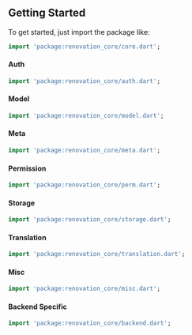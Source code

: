 ## Getting Started

To get started, just import the package like:
```dart
import 'package:renovation_core/core.dart';
```    

#### Auth

```dart
import 'package:renovation_core/auth.dart';
```

#### Model

```dart
import 'package:renovation_core/model.dart';
```  

#### Meta
```dart
import 'package:renovation_core/meta.dart';
```

#### Permission
```dart
import 'package:renovation_core/perm.dart';
```

#### Storage

```dart
import 'package:renovation_core/storage.dart';
```

#### Translation
```dart
import 'package:renovation_core/translation.dart';
```

#### Misc
```dart
import 'package:renovation_core/misc.dart';
```

#### Backend Specific
```dart
import 'package:renovation_core/backend.dart';
```



